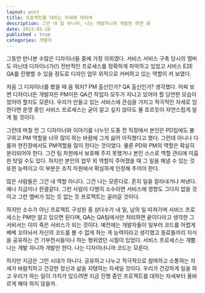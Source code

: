 ```yaml
---
layout: post
title: 프로젝트를 대하는 자세에 대하여
description: 그건 내 일 아니야, 나는 개발자니까 개발만 하면 돼
date: 2022-02-10
published : true
categories: 개발자
---
```


그동안 만나본 수많은 디자이너들 중에 가장 의외였다. 서비스 서비스 구축 당시의 멤버도 아닌데 디자이너가(!) 전반적인 프로세스를 정확하게 파악하고 있었고 서비스 E2E QA를 진행할 수 있을 정도로 디자인 업무 외적으로 커버하고 있는 역할이 커 보였다. 

처음 그 디자이너를 봤을 때 음 뭐지? PM 출신인가? QA 출신인가? 생각했다. 어찌 보면 디자이너든 개발자든 PM이든 QA건 작업자 모두가 지니고 있어야 할 당연한 모습이었어야 할지도 모른다. 
우리가 만들고 있는 서비스에 관심을 가지고 적극적인 자세로 임한다면 운영 중인 서비스 프로세스는 굳이 알고 싶지 않아도 물 흐르듯이 자연스럽게 알게 될 것이다. 

그런데 며칠 전 그 디자이너와 이야기를 나누던 도중 전 직장에서 본인은 PD임에도 불구하고 PM 역할을 너무 많이 하는 바람에 그게 싫어 이직했다고 했다. 그런데 아니나 다를까 현진장에서도 PM역할을 많이 한다는 것이었다. 
물론 PD와 PM의 역할은 확실히 분리되어야 한다. 그건 팀 차원에서 보호해 주지 못했거나 본인 스스로 역할 관리에 미흡한 탓일 수도 있다. 하지만 본인의 업무 외 역할이 주어졌을 때 그 일을 해낼 수 있는 것 또한 능력이고 이 부분은 조직 차원에서 확실하게 인정해 주어야 한다. 

많은 사람들은 그건 내 역할 아니다. 그건 나는 모른다로. 흔히 일을 잘라내거나 쳐낸다. 예나 지금이나 한결같다. 
그런 사람이 다행히 소수라면 서비스에 영향도 그다지 없을 것이고 그런 멤버가 있는 듯 없는 듯 프로젝트는 굴러갈 것이다. 

하지만 소수가 아닌 프로젝트 구성원 중 상다수가 내 일, 남의 일 따져가며 서비스 프로세스는 PM만 알고 있으면 된다며, QA는 QA팀에서만 처리하면 끝이다라고 생각한 그 서비서는 이미 죽은 서비스가 되는 것이다. 
예전에는 개발자들이 일부러 코드를 어렵게 베베 꼬아놔서 자신의 코드를 볼 수 없게 하는 게 능력이라고 생각했고 동료들끼리 지식을 공유하는 건 기부천사들이나 하는 행위였던 시절이 있었다. 서비스 프로세스는 개뿔. 나는 개발 자니까 개발만 한다. 나는 디자이너니까 코드는 모른다. 

하지만 지금은 그런 시대가 아니다. 공유하고 나누고 적극적으로 참여하고 소통하는 자세가 바람직하고 건강한 정신과 삶을 지탱하는 자세일 것이다. 
우리가 건강하게 일을 하고 우리가 하는 일이 가치가 있으려면 지금 진행 중인 프로젝트를 대하는 자세부터 올바르게 해야 하지 않을까.



